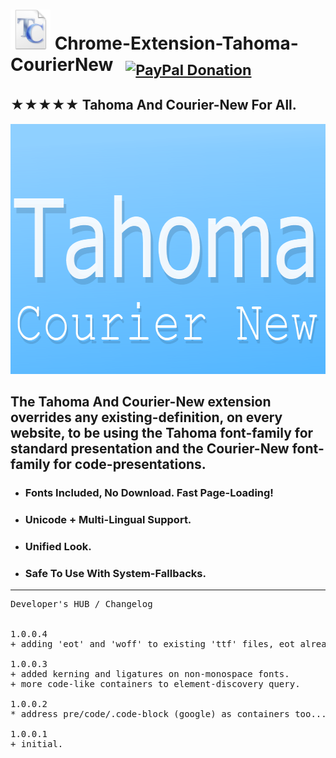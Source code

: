 <h1> <img src="resources/icon.png" height="64" width="64"/> Chrome-Extension-Tahoma-CourierNew &nbsp; <sub><a target="_blank" href="https://paypal.me/e1adkarak0" rel="nofollow"><img src="https://www.paypalobjects.com/webstatic/mktg/Logo/pp-logo-100px.png" width="60" height="16" border="0" alt="PayPal Donation"></a></sub></h1>

<h2>★★★★★ Tahoma And Courier-New For All.</h2>

<img height="400" width="640" src="resources/screenshot_1.png"/>

<h2>The <strong>Tahoma And Courier-New</strong> extension overrides any existing-definition, on every website, to be using the Tahoma font-family for standard presentation and the Courier-New font-family for code-presentations.</h2>

<ul>
  <li><h3>Fonts Included, <strong>No Download</strong>. Fast Page-Loading!</h3></li>
  <li><h3>Unicode + <strong>Multi-Lingual</strong> Support.</h3></li>
  <li><h3>Unified Look.</h3></li>
  <li><h3><strong>Safe</strong> To Use With System-Fallbacks.</h3></li>
</ul>

<hr/>

<pre>
Developer's HUB / Changelog


1.0.0.4
+ adding 'eot' and 'woff' to existing 'ttf' files, eot already includes generic IE fix (that can be used elsewhere...) .

1.0.0.3
+ added kerning and ligatures on non-monospace fonts.
+ more code-like containers to element-discovery query.

1.0.0.2
* address pre/code/.code-block (google) as containers too...

1.0.0.1
+ initial.
</pre>
